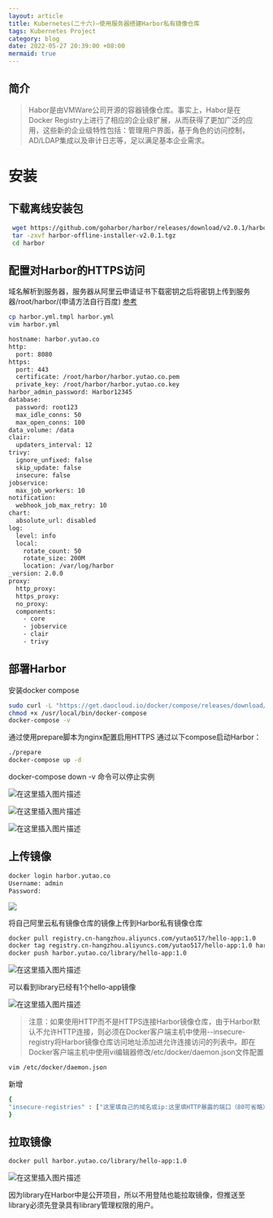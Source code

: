 ```yaml
---
layout: article
title: Kubernetes(二十六)—使用服务器搭建Harbor私有镜像仓库
tags: Kubernetes Project
category: blog
date: 2022-05-27 20:39:00 +08:00
mermaid: true
---
```

## 简介

>  Habor是由VMWare公司开源的容器镜像仓库。事实上，Habor是在Docker
> Registry上进行了相应的企业级扩展，从而获得了更加广泛的应用，这些新的企业级特性包括：管理用户界面，基于角色的访问控制，AD/LDAP集成以及审计日志等，足以满足基本企业需求。

 

# 安装

## 下载离线安装包

```bash
 wget https://github.com/goharbor/harbor/releases/download/v2.0.1/harbor-offline-installer-v2.0.1.tgz
 tar -zxvf harbor-offline-installer-v2.0.1.tgz
 cd harbor
```


## 配置对Harbor的HTTPS访问

域名解析到服务器，服务器从阿里云申请证书下载密钥之后将密钥上传到服务器/root/harbor/(申请方法自行百度)
[参考](https://blog.yutao.co/blog/2022/04/06/Nginx-%E9%85%8D%E7%BD%AEHTTPS.html)

```bash
cp harbor.yml.tmpl harbor.yml
vim harbor.yml
```

```bash
hostname: harbor.yutao.co
http:
  port: 8080
https:
  port: 443
  certificate: /root/harbor/harbor.yutao.co.pem
  private_key: /root/harbor/harbor.yutao.co.key
harbor_admin_password: Harbor12345
database:
  password: root123
  max_idle_conns: 50
  max_open_conns: 100
data_volume: /data
clair:
  updaters_interval: 12
trivy:
  ignore_unfixed: false
  skip_update: false
  insecure: false
jobservice:
  max_job_workers: 10
notification:
  webhook_job_max_retry: 10
chart:
  absolute_url: disabled
log:
  level: info
  local:
    rotate_count: 50
    rotate_size: 200M
    location: /var/log/harbor
_version: 2.0.0
proxy:
  http_proxy:
  https_proxy:
  no_proxy:
  components:
    - core
    - jobservice
    - clair
    - trivy
```

## 部署Harbor
安装docker compose

```bash
sudo curl -L "https://get.daocloud.io/docker/compose/releases/download/1.29.2/docker-compose-$(uname -s)-$(uname -m)" -o /usr/local/bin/docker-compose
chmod +x /usr/local/bin/docker-compose
docker-compose -v
```
通过使用prepare脚本为nginx配置启用HTTPS
通过以下compose启动Harbor：
```bash
./prepare
docker-compose up -d
```

docker-compose down -v 命令可以停止实例


![在这里插入图片描述](https://img-blog.csdnimg.cn/cde06e1a21e94844b19325165194a7e8.png)

![在这里插入图片描述](https://img-blog.csdnimg.cn/e3c922b89caf40ac8119f172352fb9d1.png)


![在这里插入图片描述](https://img-blog.csdnimg.cn/0e784bc69ec7406dbe6891ec8d3b8245.png)

## 上传镜像

```bash
docker login harbor.yutao.co
Username: admin
Password: 
```

![](https://img-blog.csdnimg.cn/6abc8ef2ce1b4bf390fcf6a3565d6fac.png)

将自己阿里云私有镜像仓库的镜像上传到Harbor私有镜像仓库

```bash
docker pull registry.cn-hangzhou.aliyuncs.com/yutao517/hello-app:1.0
docker tag registry.cn-hangzhou.aliyuncs.com/yutao517/hello-app:1.0 harbor.yutao.co/library/hello-app:1.0
docker push harbor.yutao.co/library/hello-app:1.0
```


![在这里插入图片描述](https://img-blog.csdnimg.cn/fd1b211f49e54ceeb18f7a42e73a8cfb.png)

可以看到library已经有1个hello-app镜像

![在这里插入图片描述](https://img-blog.csdnimg.cn/7687dd88a8e842c0aed7f6541ab3fb69.png)

> 注意：如果使用HTTP而不是HTTPS连接Harbor镜像仓库，由于Harbor默认不允许HTTP连接，则必须在Docker客户端主机中使用--insecure-registry将Harbor镜像仓库访问地址添加进允许连接访问的列表中。即在Docker客户端主机中使用vi编辑器修改/etc/docker/daemon.json文件配置

```bash
vim /etc/docker/daemon.json
```
新增
```bash
{
"insecure-registries" : ["这里填自己的域名或ip:这里填HTTP暴露的端口（80可省略）", "0.0.0.0"]
}
```
## 拉取镜像

```bash
docker pull harbor.yutao.co/library/hello-app:1.0
```

![在这里插入图片描述](https://img-blog.csdnimg.cn/0b2f09a41df94901816fd1431cc562fb.png)

因为library在Harbor中是公开项目，所以不用登陆也能拉取镜像，但推送至library必须先登录具有library管理权限的用户。
